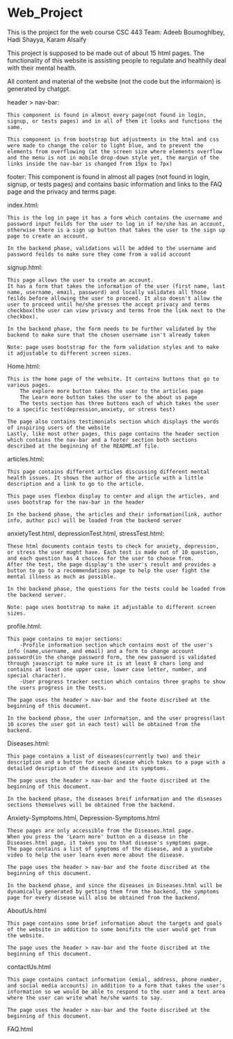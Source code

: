 # Web_Project

This is the project for the web course CSC 443 
Team: Adeeb Boumoghlbey, Hadi Shayya, Karam Alsaify

This project is supposed to be made out of about 15 html pages. The functionality of this website is assisting people to regulate and healthily deal with their mental health.


All content and material of the website (not the code but the informaion) is generated by chatgpt.



header > nav-bar: 

    This component is found in almost every page(not found in login, signup, or tests pages) and in all of them it looks and functions the same.

    This component is from bootstrap but adjustments in the html and css were made to change the color to light blue, and to prevent the elements from overflowing (at the screen size where elements overflow and the menu is not in mobile drop-down style yet, the margin of the links inside the nav-bar is changed from 15px to 7px)



footer: 
    This component is found in almost all pages (not found in login, signup, or tests pages) and contains basic information and links to the FAQ page and the privacy and terms page. 



index.html:
 
    This is the log in page it has a form which contains the username and password input feilds for the user to log in if he/she has an account, otherwise there is a sign up button that takes the user to the sign up page to create an account.

    In the backend phase, validations will be added to the username and password feilds to make sure they come from a valid account



signup.html: 

    This page allows the user to create an account.
    It has a form that takes the information of the user (first name, last name, username, email, password) and locally validates all those feilds before allowing the user to proceed. It also doesn't allow the user to proceed until he/she presses the accept privacy and terms checkbox(the user can view privacy and terms from the link next to the checkbox).

    In the backend phase, the form needs to be further validated by the backend to make sure that the chosen username isn't already taken

    Note: page uses bootstrap for the form validation styles and to make it adjustable to different screen sizes.



Home.html:

    This is the home page of the website. It contains buttons that go to various pages.
        The explore more button takes the user to the articles page 
        The Learn more button takes the user to the about us page 
        The tests section has three buttons each of which takes the user to a specific test(depression,anxiety, or stress test)

    The page also contains testimonials section which displays the words of inspiring users of the website
    Lastly, like most other pages, this page contains the header section which contains the nav-bar and a footer section both sections described at the beginning of the README.mf file.



articles.html:

    This page contains different articles discussing different mental health issues. It shows the author of the article with a little description and a link to go to the article. 

    This page uses flexbox display to center and align the articles, and uses bootstrap for the nav-bar in the header 

    In the backend phase, the articles and their information(link, author info, author pic) will be loaded from the backend server



anxietyTest.html, depressionTest.html, stressTest.html:

    These html documents contain tests to check for anxiety, depression, or stress the user mught have. Each test is made out of 10 question, and each question has 4 choices for the user to choose from.
    After the test, the page display's the user's result and provides a button to go to a recommendations page to help the user fight the mental illness as much as possible.

    In the backend phase, the questions for the tests could be loaded from the backend server.

    Note: page uses bootstrap to make it adjustable to different screen sizes.



profile.html:

    This page contains to major sections:
        -Profile information section which contains most of the user's info (name,username, and email) and a form to change account password(in the change password form, the new password is validated through javascript to make sure it is at least 8 chars long and contains at least one upper case, lower case letter, number, and special character).
        -User progress tracker section which contains three graphs to show the users progress in the tests.
    
    The page uses the header > nav-bar and the foote discribed at the beginning of this document.

    In the backend phase, the user information, and the user progress(last 10 scores the user got in each test) will be obtained from the backend.



Diseases.html:

    This page contains a list of diseases(currently two) and their description and a button for each disease which takes to a page with a detailed desription of the disease and its symptoms. 

    The page uses the header > nav-bar and the foote discribed at the beginning of this document.

    In the backend phase, the diseases breif information and the diseases sections themselves will be obtained from the backend.



Anxiety-Symptoms.html, Depression-Symptoms.html

    These pages are only accessible from the Diseases.html page. 
    When you press the 'Learn more' button on a disease in the Diseases.html page, it takes you to that disease's symptoms page.
    The page contains a list of symptoms of the disease, and a youtube video to help the user learn even more about the disease.

    The page uses the header > nav-bar and the foote discribed at the beginning of this document.

    In the backend phase, and since the diseases in Diseases.html will be dynamically generated by getting them from the backend, the symptoms page for every disease will also be obtained from the backend. 



AboutUs.html

    This page contains some brief information about the targets and goals of the website in addition to some benifits the user would get from the website. 
    
    The page uses the header > nav-bar and the foote discribed at the beginning of this document.



contactUs.html 

    This page contains contact information (emial, address, phone number, and social media accounts) in addition to a form that takes the user's information so we would be able to respond to the user and a text area where the user can write what he/she wants to say. 

    The page uses the header > nav-bar and the foote discribed at the beginning of this document.



FAQ.html

    